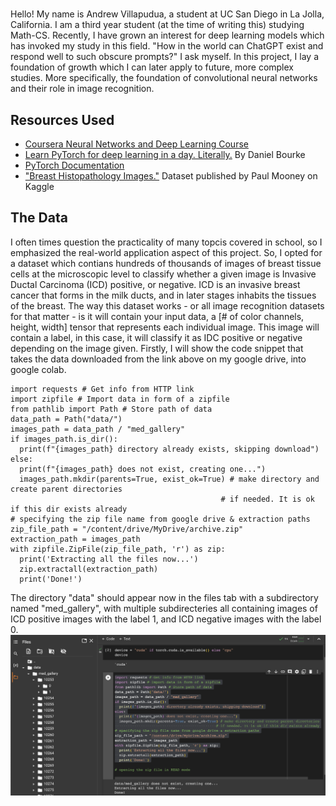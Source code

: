 # 
Hello! My name is Andrew Villapudua, a student at UC San Diego in La Jolla, California. I am a third year student (at the time of writing this) studying Math-CS. Recently, I have grown an interest for deep learning models which has invoked my study in this field. "How in the world can ChatGPT exist and respond well to such obscure prompts?" I ask myself. In this project, I lay a foundation of growth which I can later apply to future, more complex studies. More specifically, the foundation of convolutional neural networks and their role in image recognition. 

## Resources Used
- [Coursera Neural Networks and Deep Learning Course](https://www.coursera.org/learn/neural-networks-deep-learning)
- [Learn PyTorch for deep learning in a day. Literally.](https://www.youtube.com/watch?v=Z_ikDlimN6A&t=67946s&pp=ygUNbGVhcm4gcHl0b3JjaA%3D%3D) By Daniel Bourke
- [PyTorch Documentation](https://pytorch.org/docs/stable/index.html)
- ["Breast Histopathology Images."](https://www.kaggle.com/datasets/paultimothymooney/breast-histopathology-images) Dataset published by Paul Mooney on Kaggle

## The Data
I often times question the practicality of many topcis covered in school, so I emphasized the real-world application aspect of this project. So, I opted for a dataset which contians hundreds of thousands of images of breast tissue cells at the microscopic level to classify whether a given image is Invasive Ductal Carcinoma (ICD) positive, or negative. ICD is an invasive breast cancer that forms in the milk ducts, and in later stages inhabits the tissues of the breast. The way this dataset works - or all image recognition datasets for that matter - is it will contain your input data, a [# of color channels, height, width] tensor that represents each individual image. This image will contain a label, in this case, it will classify it as IDC positive or negative depending on the image given. Firstly, I will show the code snippet that takes the data downloaded from the link above on my google drive, into google colab.
```
import requests # Get info from HTTP link
import zipfile # Import data in form of a zipfile
from pathlib import Path # Store path of data
data_path = Path("data/")
images_path = data_path / "med_gallery"
if images_path.is_dir():
  print(f"{images_path} directory already exists, skipping download")
else:
  print(f"{images_path} does not exist, creating one...")
  images_path.mkdir(parents=True, exist_ok=True) # make directory and create parent directories
                                               # if needed. It is ok if this dir exists already
# specifying the zip file name from google drive & extraction paths
zip_file_path = "/content/drive/MyDrive/archive.zip"
extraction_path = images_path
with zipfile.ZipFile(zip_file_path, 'r') as zip:
  print('Extracting all the files now...')
  zip.extractall(extraction_path)
  print('Done!')
```
The directory "data" should appear now in the files tab with a subdirectory named "med_gallery", with multiple subdirecteries all containing images of ICD positive images with the label 1, and ICD negative images with the label 0.
![import data](/Images/import_data.png)
